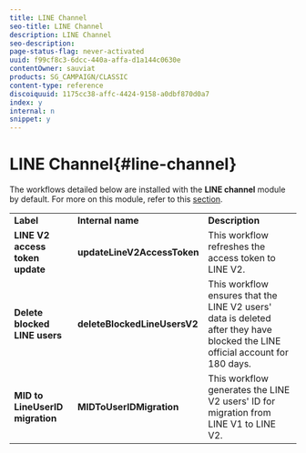 ```yaml
---
title: LINE Channel
seo-title: LINE Channel
description: LINE Channel
seo-description: 
page-status-flag: never-activated
uuid: f99cf8c3-6dcc-440a-affa-d1a144c0630e
contentOwner: sauviat
products: SG_CAMPAIGN/CLASSIC
content-type: reference
discoiquuid: 1175cc38-affc-4424-9158-a0dbf870d0a7
index: y
internal: n
snippet: y
---
```


# LINE Channel{#line-channel}

The workflows detailed below are installed with the **LINE channel** module by default. For more on this module, refer to this [section](../../delivery/using/line-channel.md).

<table> 
 <tbody> 
  <tr> 
   <td> <strong>Label</strong><br /> </td> 
   <td> <strong>Internal name</strong><br /> </td> 
   <td> <strong>Description</strong><br /> </td> 
  </tr> 
  <tr> 
   <td> <strong>LINE V2 access token update</strong><br /> </td> 
   <td> <strong>updateLineV2AccessToken</strong><br /> </td> 
   <td> This workflow refreshes the access token to LINE V2.<br /> </td> 
  </tr> 
  <tr> 
   <td> <strong>Delete blocked LINE users</strong><br /> </td> 
   <td> <strong>deleteBlockedLineUsersV2</strong><br /> </td> 
   <td> This workflow ensures that the LINE V2 users' data is deleted after they have blocked the LINE official account for 180 days.<br /> </td> 
  </tr> 
  <tr> 
   <td> <strong>MID to LineUserID migration</strong><br /> </td> 
   <td> <strong>MIDToUserIDMigration</strong><br /> </td> 
   <td> This workflow generates the LINE V2 users' ID for migration from LINE V1 to LINE V2.<br /> </td> 
  </tr> 
 </tbody> 
</table>

